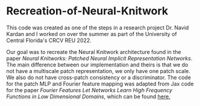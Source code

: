 # Recreation-of-Neural-Knitwork

This code was created as one of the steps in a research project Dr. Navid Kardan and I worked on over the summer as part of the University of Central Florida's CRCV REU 2022.

Our goal was to recreate the Neural Knitwork architecture found in the paper *Neural Knitworks: Patched Neural Implicit Representation Networks*. The main difference between our implementation and theirs is that we do not have a multiscale patch representation, we only have one patch scale. We also do not have cross-patch consistency or a discriminator. The code for the patch MLP and Fourier feature mapping was adapted from Jax code for the paper *Fourier Features Let Networks Learn High Frequency Functions in Low Dimensional Domains*, which can be found [here.](https://github.com/tancik/fourier-feature-networks) 
